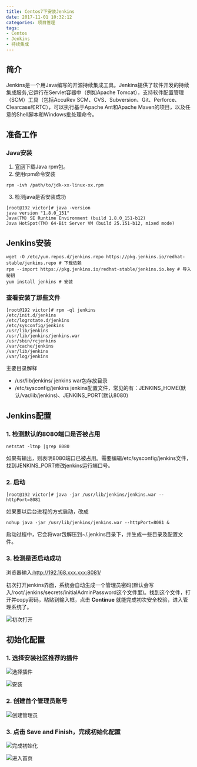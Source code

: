 ```yaml
---
title: Centos7下安装Jenkins
date: 2017-11-01 10:32:12
categories: 项目管理
tags: 
- Centos
- Jenkins
- 持续集成
---
```


## 简介

Jenkins是一个用Java编写的开源持续集成工具。Jenkins提供了软件开发的持续集成服务,它运行在Servlet容器中（例如Apache Tomcat），支持软件配置管理（SCM）工具（包括AccuRev SCM、CVS、Subversion、Git、Perforce、Clearcase和RTC），可以执行基于Apache Ant和Apache Maven的项目，以及任意的Shell脚本和Windows批处理命令。

## 准备工作

### Java安装

1. [官网](http://www.oracle.com/technetwork/java/javase/downloads/jdk8-downloads-2133151.html)下载Java rpm包。
2. 使用rpm命令安装
~~~Shell
rpm -ivh /path/to/jdk-xx-linux-xx.rpm
~~~
3. 检测java是否安装成功
~~~Shell
[root@192 victor]# java -version
java version "1.8.0_151"
Java(TM) SE Runtime Environment (build 1.8.0_151-b12)
Java HotSpot(TM) 64-Bit Server VM (build 25.151-b12, mixed mode)
~~~

## Jenkins安装

~~~Shell
wget -O /etc/yum.repos.d/jenkins.repo https://pkg.jenkins.io/redhat-stable/jenkins.repo # 下载依赖
rpm --import https://pkg.jenkins.io/redhat-stable/jenkins.io.key # 导入秘钥
yum install jenkins # 安装
~~~

### 查看安装了那些文件

~~~Shell
[root@192 victor]# rpm -ql jenkins
/etc/init.d/jenkins
/etc/logrotate.d/jenkins
/etc/sysconfig/jenkins
/usr/lib/jenkins
/usr/lib/jenkins/jenkins.war
/usr/sbin/rcjenkins
/var/cache/jenkins
/var/lib/jenkins
/var/log/jenkins
~~~

主要目录解释

- /usr/lib/jenkins/ jenkins war包存放目录
- /etc/sysconfig/jenkins jenkins配置文件，常见的有：JENKINS_HOME(默认/var/lib/jenkins)、JENKINS_PORT(默认8080)

## Jenkins配置

### 1. 检测默认的8080端口是否被占用

~~~Shell
netstat -ltnp |grep 8080
~~~

如果有输出，则表明8080端口已被占用。需要编辑/etc/sysconfig/jenkins文件，找到JENKINS_PORT修改jenkins运行端口号。

### 2. 启动

~~~Shell
[root@192 victor]# java -jar /usr/lib/jenkins/jenkins.war --httpPort=8081
~~~

如果要以后台进程的方式启动，改成

~~~Shell
nohup java -jar /usr/lib/jenkins/jenkins.war --httpPort=8081 &
~~~

启动过程中，它会将war包解压到~/.jenkins目录下，并生成一些目录及配置文件。

### 3. 检测是否启动成功

浏览器输入:http://192.168.xxx.xxx:8081/

初次打开jenkins界面，系统会自动生成一个管理员密码(默认会写入/root/.jenkins/secrets/initialAdminPassword这个文件里)。找到这个文件，打开并copy密码，粘贴到输入框，点击 **Continue** 就能完成初次安全校验，进入管理系统了。

![初次打开](http://7xsk2b.com1.z0.glb.clouddn.com/image/jenkins-1.png)

## 初始化配置

### 1. 选择安装社区推荐的插件

![选择插件](http://7xsk2b.com1.z0.glb.clouddn.com/image/jenkins-2.png)

![安装](http://7xsk2b.com1.z0.glb.clouddn.com/image/jenkins-3.png)

### 2. 创建首个管理员账号

![创建管理员](http://7xsk2b.com1.z0.glb.clouddn.com/image/jenkins-4.png)

### 3. 点击 **Save and Finish**，完成初始化配置

![完成初始化](http://7xsk2b.com1.z0.glb.clouddn.com/image/jenkins-5.png)

![进入首页](http://7xsk2b.com1.z0.glb.clouddn.com/image/jenkins-6.png)

